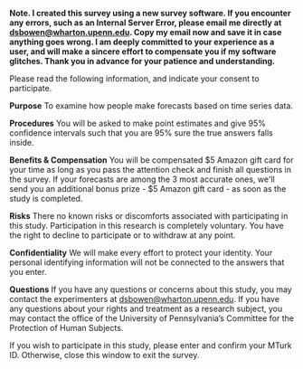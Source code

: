 **Note. I created this survey using a new survey software. If you encounter any errors, such as an Internal Server Error, please email me directly at dsbowen@wharton.upenn.edu. Copy my email now and save it in case anything goes wrong. I am deeply committed to your experience as a user, and will make a sincere effort to compensate you if my software glitches. Thank you in advance for your patience and understanding.**

Please read the following information, and indicate your consent to participate. 
 
**Purpose** To examine how people make forecasts based on time series data. 

**Procedures** You will be asked to make point estimates and give 95% confidence intervals such that you are 95% sure the true answers falls inside.  
 
**Benefits & Compensation** You will be compensated $5 Amazon gift card for your time as long as you pass the attention check and finish all questions in the survey. If your forecasts are among the 3 most accurate ones,  we'll send you an additional bonus prize - $5 Amazon gift card - as soon as the study is completed.    

**Risks** There no known risks or discomforts associated with participating in this study. Participation in this research is completely voluntary. You have the right to decline to participate or to withdraw at any point.

**Confidentiality** We will make every effort to protect your identity. Your personal identifying information will not be connected to the answers that you enter. 

**Questions** If you have any questions or concerns about this study, you may contact the experimenters at dsbowen@wharton.upenn.edu. If you have any questions about your rights and treatment as a research subject, you may contact the office of the University of Pennsylvania’s Committee for the Protection of Human Subjects.

If you wish to participate in this study, please enter and confirm your MTurk ID. Otherwise, close this window to exit the survey.